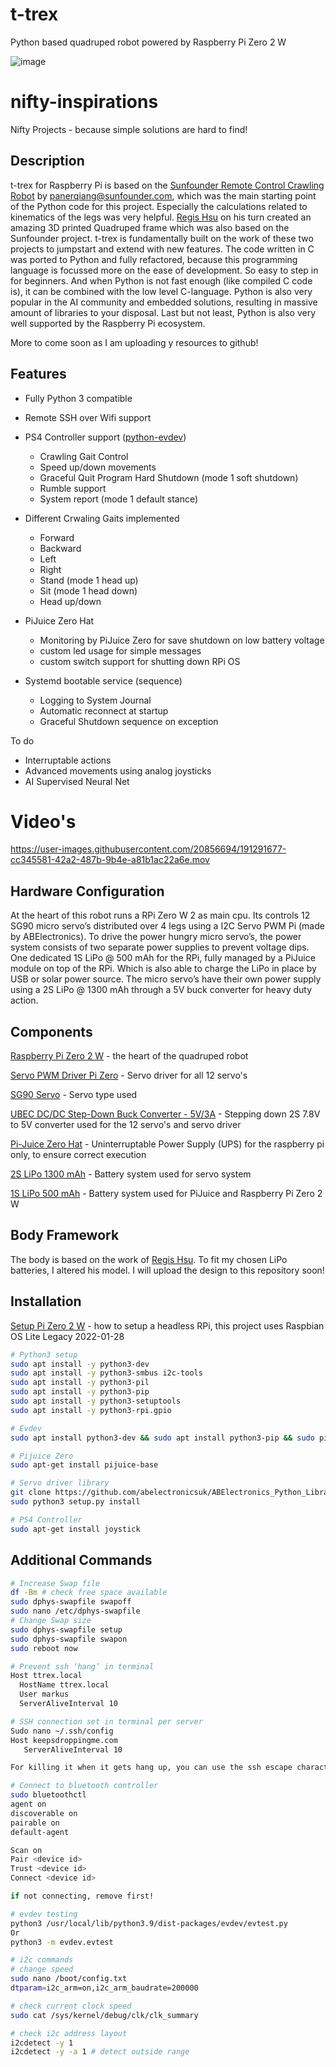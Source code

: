 # t-trex
Python based quadruped robot powered by Raspberry Pi Zero 2 W

![image](https://user-images.githubusercontent.com/20856694/191191070-563068d9-3d7c-4c81-b15b-d3509496f1d6.png)

# nifty-inspirations
Nifty Projects - because simple solutions are hard to find!

## Description

t-trex for Raspberry Pi is based on the [Sunfounder Remote Control Crawling Robot](https://www.sunfounder.com/products/arduino-crawling-quadruped-robot) by panerqiang@sunfounder.com, which was the main starting point of the Python code for this project. Especially the calculations related to kinematics of the legs was very helpful. [Regis Hsu](https://www.instructables.com/DIY-Spider-RobotQuad-robot-Quadruped/) on his turn created an amazing 3D printed Quadruped frame which was also based on the Sunfounder project. t-trex is fundamentally built on the work of these two projects to jumpstart and extend with new features. The code written in C was ported to Python and fully refactored, because this programming language is focussed more on the ease of development. So easy to step in for beginners. And when Python is not fast enough (like compiled C code is), it can be combined with the low level C-language. Python is also very popular in the AI community and embedded solutions, resulting in massive amount of libraries to your disposal. Last but not least, Python is also very well supported by the Raspberry Pi ecosystem. 

More to come soon as I am uploading y resources to github!

## Features
- Fully Python 3 compatible

- Remote SSH over Wifi support

- PS4 Controller support ([python-evdev](https://python-evdev.readthedocs.io/en/latest/))
    * Crawling Gait Control
    * Speed up/down movements
    * Graceful Quit Program Hard Shutdown (mode 1 soft shutdown)
    * Rumble support
    * System report (mode 1 default stance)

- Different Crwaling Gaits implemented
    * Forward 
    * Backward
    * Left
    * Right
    * Stand (mode 1 head up)
    * Sit (mode 1 head down)
    * Head up/down

- PiJuice Zero Hat
    * Monitoring by PiJuice Zero for save shutdown on low battery voltage
    * custom led usage for simple messages
    * custom switch support for shutting down RPi OS 

- Systemd bootable service (sequence)
    * Logging to System Journal
    * Automatic reconnect at startup
    * Graceful Shutdown sequence on exception

To do
- Interruptable actions
- Advanced movements using analog joysticks
- AI Supervised Neural Net

# Video's
https://user-images.githubusercontent.com/20856694/191291677-cc345581-42a2-487b-9b4e-a81b1ac22a6e.mov

## Hardware Configuration
At the heart of this robot runs a RPi Zero W 2 as main cpu. Its controls 12 SG90 micro servo’s distributed over 4 legs using a I2C Servo PWM Pi (made by ABElectronics). To drive the power hungry micro servo’s, the power system consists of two separate power supplies to prevent voltage dips. One dedicated 1S LiPo @ 500 mAh for the RPi, fully managed by a PiJuice module on top of the RPi. Which is also able to charge the LiPo in place by USB or solar power source. The micro servo’s have their own power supply using a 2S LiPo @ 1300 mAh through a 5V buck converter for heavy duty action.

## Components
[Raspberry Pi Zero 2 W](https://www.raspberrypi.com/products/raspberry-pi-zero-2-w/) - the heart of the quadruped robot

[Servo PWM Driver Pi Zero](https://www.abelectronics.co.uk/p/72/servo-pwm-pi-zero) - Servo driver for all 12 servo's

[SG90 Servo](https://www.kiwi-electronics.com/nl/micro-servo-sg90-1-8kg-cm-9g-3018) - Servo type used

[UBEC DC/DC Step-Down Buck Converter - 5V/3A](https://www.kiwi-electronics.com/nl/ubec-dc-dc-step-down-buck-converter-5v-3a-output-9976) - Stepping down 2S 7.8V to 5V converter used for the 12 servo's and servo driver

[Pi-Juice Zero Hat](https://github.com/PiSupply/PiJuice) - Uninterruptable Power Supply (UPS) for the raspberry pi only, to ensure correct execution

[2S LiPo 1300 mAh](https://www.velleman.eu/products/view/?id=434062) - Battery system used for servo system

[1S LiPo 500 mAh](https://uk.pi-supply.com/products/lithium-ion-polymer-battery-3-7v-500mah) - Battery system used for PiJuice and Raspberry Pi Zero 2 W

## Body Framework
The body is based on the work of [Regis Hsu](https://www.instructables.com/DIY-Spider-RobotQuad-robot-Quadruped/). To fit my chosen LiPo batteries, I altered his model. I will upload the design to this repository soon! 

## Installation
[Setup Pi Zero 2 W]([https://desertbot.io/blog/setup-pi-zero-w-headless-wifi](https://desertbot.io/blog/headless-raspberry-pi-zero-w-2-ssh-wifi-setup-mac-windows-10-steps)) - how to setup a headless RPi, this project uses Raspbian OS Lite Legacy 2022-01-28

```bash
# Python3 setup
sudo apt install -y python3-dev
sudo apt install -y python3-smbus i2c-tools
sudo apt install -y python3-pil
sudo apt install -y python3-pip
sudo apt install -y python3-setuptools
sudo apt install -y python3-rpi.gpio

# Evdev 
sudo apt install python3-dev && sudo apt install python3-pip && sudo pip install evdev

# Pijuice Zero
sudo apt-get install pijuice-base

# Servo driver library
git clone https://github.com/abelectronicsuk/ABElectronics_Python_Libraries.git
sudo python3 setup.py install

# PS4 Controller
sudo apt-get install joystick
```

## Additional Commands
```bash
# Increase Swap file 
df -Bm # check free space available
sudo dphys-swapfile swapoff
sudo nano /etc/dphys-swapfile
# Change Swap size
sudo dphys-swapfile setup
sudo dphys-swapfile swapon
sudo reboot now

# Prevent ssh ‘hang’ in terminal
Host ttrex.local
  HostName ttrex.local
  User markus
  ServerAliveInterval 10

# SSH connection set in terminal per server 
Sudo nano ~/.ssh/config
Host keepsdroppingme.com
   ServerAliveInterval 10

For killing it when it gets hang up, you can use the ssh escape character: ~.

# Connect to bluetooth controller
sudo bluetoothctl
agent on
discoverable on
pairable on
default-agent

Scan on
Pair <device id>
Trust <device id>
Connect <device id>

if not connecting, remove first!

# evdev testing
python3 /usr/local/lib/python3.9/dist-packages/evdev/evtest.py
Or
python3 -m evdev.evtest

# i2c commands
# change speed
sudo nano /boot/config.txt
dtparam=i2c_arm=on,i2c_arm_baudrate=200000

# check current clock speed
sudo cat /sys/kernel/debug/clk/clk_summary

# check i2c address layout
i2cdetect -y 1
i2cdetect -y -a 1 # detect outside range
```

